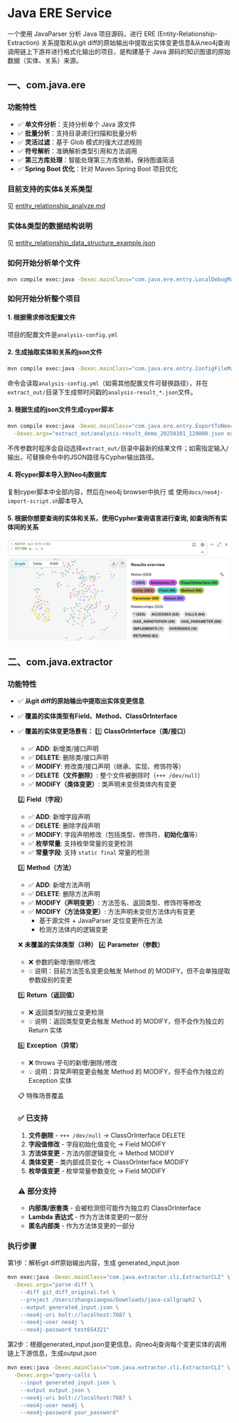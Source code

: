 # Java ERE Service

一个使用 JavaParser 分析 Java 项目源码，进行 ERE (Entity-Relationship-Extraction) 关系提取和从git diff的原始输出中提取出实体变更信息&从neo4j查询调用链上下游并进行格式化输出的项目，是构建基于 Java 源码的知识图谱的原始数据（实体、关系）来源。

## 一、com.java.ere
### 功能特性

- ✅ **单文件分析**：支持分析单个 Java 源文件
- ✅ **批量分析**：支持目录递归扫描和批量分析
- ✅ **灵活过滤**：基于 Glob 模式的强大过滤规则
- ✅ **符号解析**：准确解析类型引用和方法调用
- ✅ **第三方库处理**：智能处理第三方库依赖，保持图谱简洁
- ✅ **Spring Boot 优化**：针对 Maven Spring Boot 项目优化

### 目前支持的实体&关系类型
见 [entity_relationship_analyze.md](docs/entity_relationship_analyze.md)

### 实体&类型的数据结构说明
见 [entity_relationship_data_structure_example.json](docs/entity_relationship_data_structure_example.json)

### 如何开始分析单个文件

```bash
mvn compile exec:java -Dexec.mainClass="com.java.ere.entry.LocalDebugMain"
```

### 如何开始分析整个项目
#### 1. 根据需求修改配置文件
项目的配置文件是`analysis-config.yml`
#### 2. 生成抽取实体和关系的json文件

```bash
mvn compile exec:java -Dexec.mainClass="com.java.ere.entry.ConfigFileMain" -Dexec.args="analysis-config.yml"
```

命令会读取`analysis-config.yml`（如需其他配置文件可替换路径），并在`extract_out/`目录下生成带时间戳的`analysis-result_*.json`文件。

#### 3. 根据生成的json文件生成cyper脚本

```bash
mvn compile exec:java -Dexec.mainClass="com.java.ere.entry.ExportToNeo4jMain" \
  -Dexec.args="extract_out/analysis-result_demo_20250101_120000.json extract_out/neo4j-import.cypher"
```

不传参数时程序会自动选择`extract_out/`目录中最新的结果文件；如需指定输入/输出，可替换命令中的JSON路径与Cypher输出路径。

#### 4. 将cyper脚本导入到Neo4j数据库
  复制cyper脚本中全部内容，然后在neo4j browser中执行
  或
  使用`docs/neo4j-import-script.sh`脚本导入


#### 5. 根据你想要查询的实体和关系，使用Cypher查询语言进行查询, 如查询所有实体间的关系
![alt text](image.png)

## 二、com.java.extractor
### 功能特性

- ✅ **从git diff的原始输出中提取出实体变更信息**
- ✅ **覆盖的实体类型有Field、Method、ClassOrInterface**
- ✅ **覆盖的实体变更场景有：**
    1️⃣ **ClassOrInterface（类/接口）**
    - ✅ **ADD**: 新增类/接口声明
    - ✅ **DELETE**: 删除类/接口声明
    - ✅ **MODIFY**: 修改类/接口声明（继承、实现、修饰符等）
    - ✅ **DELETE（文件删除）**: 整个文件被删除时（`+++ /dev/null`）
    - ✅ **MODIFY（类体变更）**: 类声明未变但类体内有变更

    2️⃣ **Field（字段）**
    - ✅ **ADD**: 新增字段声明
    - ✅ **DELETE**: 删除字段声明
    - ✅ **MODIFY**: 字段声明修改（包括类型、修饰符、**初始化值**等）
    - ✅ **枚举常量**: 支持枚举常量的变更检测
    - ✅ **常量字段**: 支持 `static final` 常量的检测

    3️⃣ **Method（方法）**
    - ✅ **ADD**: 新增方法声明
    - ✅ **DELETE**: 删除方法声明
    - ✅ **MODIFY（声明变更）**: 方法签名、返回类型、修饰符等修改
    - ✅ **MODIFY（方法体变更）**: 方法声明未变但方法体内有变更
      - 基于源文件 + JavaParser 定位变更所在方法
      - 检测方法体内的逻辑变更

    ❌ **未覆盖的实体类型（3种）**
    4️⃣ **Parameter（参数）**
    - ❌ 参数的新增/删除/修改
    - 💡 说明：目前方法签名变更会触发 Method 的 MODIFY，但不会单独提取参数级别的变更

    5️⃣ **Return（返回值）**
    - ❌ 返回类型的独立变更检测
    - 💡 说明：返回类型变更会触发 Method 的 MODIFY，但不会作为独立的 Return 实体

    6️⃣ **Exception（异常）**
    - ❌ throws 子句的新增/删除/修改
    - 💡 说明：异常声明变更会触发 Method 的 MODIFY，但不会作为独立的 Exception 实体

    📋 特殊场景覆盖
    ### ✅ **已支持**
    1. **文件删除** - `+++ /dev/null` → ClassOrInterface DELETE
    2. **字段值修改** - 字段初始化值变化 → Field MODIFY
    3. **方法体变更** - 方法内部逻辑变化 → Method MODIFY
    4. **类体变更** - 类内部成员变化 → ClassOrInterface MODIFY
    5. **枚举值变更** - 枚举常量参数变化 → Field MODIFY

    ### ⚠️ **部分支持**
    - **内部类/嵌套类** - 会被检测但可能作为独立的 ClassOrInterface
    - **Lambda 表达式** - 作为方法体变更的一部分
    - **匿名内部类** - 作为方法体变更的一部分
### 执行步骤
第1步：解析git diff原始输出内容，生成 generated_input.json

```bash
mvn exec:java -Dexec.mainClass="com.java.extractor.cli.ExtractorCLI" \
  -Dexec.args="parse-diff \
    --diff git_diff_original.txt \
    --project /Users/zhangxiaoguo/Downloads/java-callgraph2 \
    --output generated_input.json \
    --neo4j-uri bolt://localhost:7687 \
    --neo4j-user neo4j \
    --neo4j-password test654321"
```

第2步：根据generated_input.json变更信息，向neo4j查询每个变更实体的调用链上下游信息，生成output.json

```bash
mvn exec:java -Dexec.mainClass="com.java.extractor.cli.ExtractorCLI" \
  -Dexec.args="query-calls \
    --input generated_input.json \
    --output output.json \
    --neo4j-uri bolt://localhost:7687 \
    --neo4j-user neo4j \
    --neo4j-password your_password"
```
